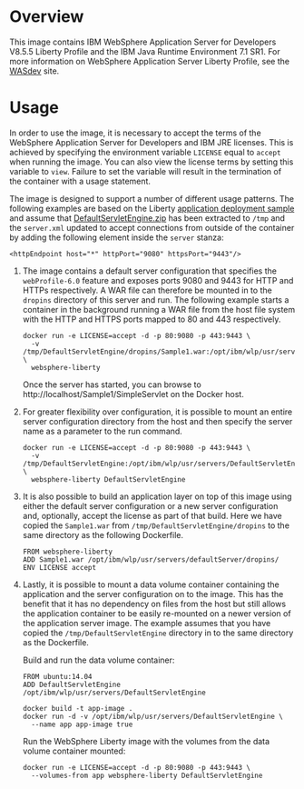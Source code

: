 # Overview 

This image contains IBM WebSphere Application Server for Developers V8.5.5
Liberty Profile and the IBM Java Runtime Environment 7.1 SR1. For more
information on WebSphere Application Server Liberty Profile, see the
[WASdev][getting-started] site.

# Usage

In order to use the image, it is necessary to accept the terms of the WebSphere
Application Server for Developers and IBM JRE licenses. This is achieved by
specifying the environment variable `LICENSE` equal to `accept` when running the
image. You can also view the license terms by setting this variable to
`view`. Failure to set the variable will result in the termination of the
container with a usage statement.

The image is designed to support a number of different usage patterns. The following examples are based on the Liberty [application deployment sample][sample] and assume that [DefaultServletEngine.zip][zip] has been extracted to `/tmp` and the `server.xml` updated to accept connections from outside of the container by adding the following element inside the `server` stanza:

```
<httpEndpoint host="*" httpPort="9080" httpsPort="9443"/>
```

1. The image contains a default server configuration that specifies the
`webProfile-6.0` feature and exposes ports 9080 and 9443 for HTTP and HTTPs
respectively. A WAR file can therefore be mounted in to the `dropins` directory
of this server and run. The following example starts a container in the
background running a WAR file from the host file system with the HTTP and HTTPS
ports mapped to 80 and 443 respectively.

    ```
    docker run -e LICENSE=accept -d -p 80:9080 -p 443:9443 \
      -v /tmp/DefaultServletEngine/dropins/Sample1.war:/opt/ibm/wlp/usr/servers/defaultServer/dropins/Sample1.war \
      websphere-liberty
    ```

    Once the server has started, you can browse to
    http://localhost/Sample1/SimpleServlet on the Docker host.

2. For greater flexibility over configuration, it is possible to mount an entire
server configuration directory from the host and then specify the server name as
a parameter to the run command.

    ```
    docker run -e LICENSE=accept -d -p 80:9080 -p 443:9443 \
      -v /tmp/DefaultServletEngine:/opt/ibm/wlp/usr/servers/DefaultServletEngine \
      websphere-liberty DefaultServletEngine
    ```
    
3. It is also possible to build an application layer on top of this image using
either the default server configuration or a new server configuration and,
optionally, accept the license as part of that build. Here we have copied the
`Sample1.war` from `/tmp/DefaultServletEngine/dropins` to the same directory as
the following Dockerfile.

    ```
    FROM websphere-liberty
    ADD Sample1.war /opt/ibm/wlp/usr/servers/defaultServer/dropins/
    ENV LICENSE accept
    ```

4. Lastly, it is possible to mount a data volume container containing the
application and the server configuration on to the image. This has the benefit
that it has no dependency on files from the host but still allows the
application container to be easily re-mounted on a newer version of the
application server image. The example assumes that you have copied the
`/tmp/DefaultServletEngine` directory in to the same directory as the
Dockerfile.

    Build and run the data volume container:
    
    ```
    FROM ubuntu:14.04
    ADD DefaultServletEngine /opt/ibm/wlp/usr/servers/DefaultServletEngine
    ```
    
    ```
    docker build -t app-image .
    docker run -d -v /opt/ibm/wlp/usr/servers/DefaultServletEngine \
      --name app app-image true
    ```
    
    Run the WebSphere Liberty image with the volumes from the data
    volume container mounted:

    ```
    docker run -e LICENSE=accept -d -p 80:9080 -p 443:9443 \
      --volumes-from app websphere-liberty DefaultServletEngine
    ```

[getting-started]: https://developer.ibm.com/wasdev/docs/category/getting-started/
[sample]: https://developer.ibm.com/wasdev/docs/article_appdeployment/
[zip]: https://www.ibm.com/developerworks/mydeveloperworks/blogs/wasdev/resource/DefaultServletEngine.zip